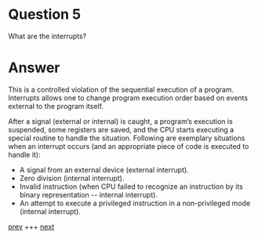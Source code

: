 
# Question 5


What are the interrupts?


# Answer




This is a controlled violation of the sequential execution of a program. 
Interrupts allows one to change program execution order based on events external to
the program itself. 

After a signal (external or internal) is caught, a program’s execution is suspended, some
registers are saved, and the CPU starts executing a special routine to handle the situation. Following are
exemplary situations when an interrupt occurs (and an appropriate piece of code is executed to handle it):
* A signal from an external device (external interrupt).
* Zero division (internal interrupt).
* Invalid instruction (when CPU failed to recognize an instruction by its binary
representation -- internal interrupt).
* An attempt to execute a privileged instruction in a non-privileged mode (internal interrupt).



[prev](004.md) +++ [next](006.md)
